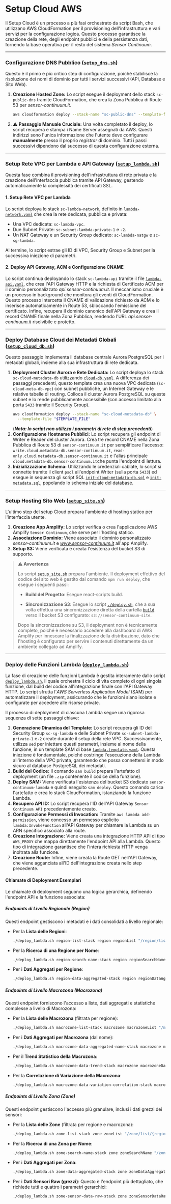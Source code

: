 # Setup Cloud AWS

Il Setup Cloud è un processo a più fasi orchestrato da script Bash, che utilizzano AWS CloudFormation per il provisioning dell'infrastruttura e vari servizi per la configurazione logica. Questo processo garantisce la creazione della rete, degli endpoint pubblici e della persistenza dati, fornendo la base operativa per il resto del sistema *Sensor Continuum*.

-----

### Configurazione DNS Pubblico ([`setup_dns.sh`](../../deploy/scripts/setup_dns.sh))

Questo è il primo e più critico step di configurazione, poiché stabilisce la risoluzione dei nomi di dominio per tutti i servizi successivi (API, Database e Sito Web).

1.  **Creazione Hosted Zone:** Lo script esegue il deployment dello stack `sc-public-dns` tramite CloudFormation, che crea la Zona Pubblica di Route 53 per *sensor-continuum.it*.
    ```bash
    aws cloudformation deploy --stack-name "sc-public-dns" --template-file "../cloudformation/public-dns.yaml"
    ```
2.  ⚠️ **Passaggio Manuale Cruciale:** Una volta completato il deploy, lo script recupera e stampa i Name Server assegnati da AWS. Questi indirizzi sono l'unica informazione che l'utente deve configurare **manualmente** presso il proprio *registrar* di dominio. Tutti i passi successivi dipendono dal successo di questa configurazione esterna.

-----

### Setup Rete VPC per Lambda e API Gateway ([`setup_lambda.sh`](../../deploy/scripts/setup_lambda.sh))

Questa fase combina il provisioning dell'infrastruttura di rete privata e la creazione dell'interfaccia pubblica tramite API Gateway, gestendo automaticamente la complessità dei certificati SSL.

#### 1\. Setup Rete VPC per Lambda

Lo script deploya lo stack `sc-lambda-network`, definito in [`lambda-network.yaml`](../../deploy/cloudformation/lambda-network.yaml) che crea la rete dedicata, pubblica e privata:

* Una VPC dedicata: `sc-lambda-vpc`.
* Due Subnet Private: `sc-subnet-lambda-private-1` e `-2`.
* Un NAT Gateway e un Security Group dedicato: `sc-lambda-natgw` e `sc-sg-lambda`.

Al termine, lo script estrae gli ID di VPC, Security Group e Subnet per la successiva iniezione di parametri.

#### 2\. Deploy API Gateway, ACM e Configurazione CNAME

Lo script continua deployando lo stack `sc-lambda-api` tramite il file [`lambda-api.yaml`](../../deploy/cloudformation/lambda-api.yaml), che crea l'API Gateway HTTP e la richiesta di Certificato ACM per il dominio personalizzato *api.sensor-continuum.it*.
Il meccanismo cruciale è un processo in background che monitora gli eventi di CloudFormation. Questo processo intercetta il CNAME di validazione richiesto da ACM e lo inserisce automaticamente in Route 53, sbloccando l'emissione del certificato.
Infine, recupera il dominio canonico dell'API Gateway e crea il record CNAME finale nella Zona Pubblica, rendendo l'URL *api.sensor-continuum.it* risolvibile e protetto.

-----

### Deploy Database Cloud dei Metadati Globali ([`setup_cloud_db.sh`](../../deploy/scripts/setup_cloud_db.sh))

Questo passaggio implementa il database centrale Aurora PostgreSQL per i metadati globali, insieme alla sua infrastruttura di rete dedicata.

1.  **Deployment Cluster Aurora e Rete Dedicata:** Lo script deploya lo stack `sc-cloud-metadata-db` utilizzando [`cloud-db.yaml`](../../deploy/cloudformation/cloud-db.yaml). A differenza dei passaggi precedenti, questo template crea una nuova VPC dedicata (`sc-cloud-meta-db-vpc`) con subnet pubbliche, un Internet Gateway e le relative tabelle di routing. Colloca il cluster Aurora PostgreSQL su queste subnet e lo rende pubblicamente accessibile (con accesso limitato alla porta `5433` tramite il Security Group).
    ```bash
    aws cloudformation deploy --stack-name "sc-cloud-metadata-db" \
      --template-file "$TEMPLATE_FILE"
    ```
    (***Nota: lo script non utilizza i parametri di rete di step precedenti***)
2.  **Configurazione Hostname Pubblici:** Lo script recupera gli endpoint di Writer e Reader del cluster Aurora. Crea tre record CNAME nella Zona Pubblica di Route 53 di `sensor-continuum.it` per semplificare l'accesso: `write.cloud.metadata-db.sensor-continuum.it`, `read-only.cloud.metadata-db.sensor-continuum.it` e l'alias principale `cloud.metadata-db.sensor-continuum.it`che punta l'endpoint di lettura.
3.  **Inizializzazione Schema:** Utilizzando le credenziali cablate, lo script si connette tramite il client `psql` all'endpoint Writer (sulla porta `5433`) ed esegue in sequenza gli script SQL [`init-cloud-metadata-db.sql`](../../configs/postgresql/init-cloud-metadata-db.sql) e [`init-metadata.sql`](../../configs/postgresql/init-metadata.sql), popolando lo schema iniziale del database.

-----

### Setup Hosting Sito Web ([`setup_site.sh`](../../deploy/scripts/setup_site.sh))

L'ultimo step del setup Cloud prepara l'ambiente di hosting statico per l'interfaccia utente.

1.  **Creazione App Amplify:** Lo script verifica o crea l'applicazione AWS Amplify `Sensor Continuum`, che serve per l'hosting statico.
2.  **Associazione Dominio:** Viene associato il dominio personalizzato *sensor-continuum.it* e *www.sensor-continuum.it* all'app Amplify.
3.  **Setup S3:** Viene verificata e creata l'esistenza del bucket S3 di supporto.

> **⚠️ Avvertenza**
>
> Lo script [`setup_site.sh`](../../deploy/scripts/setup_site.sh) prepara l'ambiente. Il deployment effettivo del codice del sito web è gestito dal comando `npm run deploy`, che esegue i seguenti passi:
>
> * **Build del Progetto**: Esegue react-scripts build.
> 
> * **Sincronizzazione S3**: Esegue lo script [`./deploy.sh`](../../site/deploy.sh), che a sua volta effettua una sincronizzazione diretta della cartella [`build`](../../site/) verso il bucket S3 configurato: `s3://sensor-continuum-site`.
> 
> Dopo la sincronizzazione su S3, il deployment non è tecnicamente completo, poiché è necessario accedere alla dashboard di AWS Amplify per innescare la finalizzazione della distribuzione, dato che l'hosting è configurato per servire i contenuti direttamente da un ambiente collegato ad Amplify.

-----

### Deploy delle Funzioni Lambda ([`deploy_lambda.sh`](../../deploy/scripts/deploy_lambda.sh))

La fase di creazione delle funzioni Lambda è gestita interamente dallo script [`deploy_lambda.sh`](../../deploy/scripts/deploy_lambda.sh), il quale orchestra il ciclo di vita completo di ogni singola funzione, dal build del codice all'integrazione finale con l'API Gateway HTTP. Lo script sfrutta l'*AWS Serverless Application Model* (SAM) per automatizzare il deployment, assicurando che le funzioni siano isolate e configurate per accedere alle risorse private.

Il processo di deployment di ciascuna Lambda segue una rigorosa sequenza di sette passaggi chiave:

1.  **Generazione Dinamica del Template:** Lo script recupera gli ID del Security Group `sc-sg-lambda` e delle Subnet Private `sc-subnet-lambda-private-1` e`-2` create durante il setup della rete VPC. Successivamente, utilizza `sed` per iniettare questi parametri, insieme al nome della funzione, in un template SAM di base [`lambda.template.yaml`](../../deploy/cloudformation/lambda.template.yaml). Questa iniezione è fondamentale, poiché costringe l'esecuzione della Lambda all'interno della VPC privata, garantendo che possa connettersi in modo sicuro al database PostgreSQL dei metadati.
2.  **Build del Codice:** Il comando `sam build` prepara l'artefatto di deployment (un file `.zip` contenente il codice della funzione).
3.  **Deploy SAM:** Viene verificata l'esistenza del bucket S3 dedicato `sensor-continuum-lambda` e quindi eseguito `sam deploy`. Questo comando carica l'artefatto e crea lo stack CloudFormation, istanziando la funzione Lambda.
4.  **Recupero API ID:** Lo script recupera l'ID dell'API Gateway `Sensor Continuum API` precedentemente creato.
5.  **Configurazione Permessi di Invocation:** Tramite `aws lambda add-permission`, viene concesso un permesso esplicito `lambda:InvokeFunction` all'API Gateway per chiamare la Lambda su un ARN specifico associato alla route.
6.  **Creazione Integrazione:** Viene creata una integrazione HTTP API di tipo `AWS_PROXY` che mappa direttamente l'endpoint API alla Lambda. Questo tipo di integrazione garantisce che l'intera richiesta HTTP venga inoltrata alla funzione.
7.  **Creazione Route:** Infine, viene creata la Route GET nell'API Gateway, che viene agganciata all'ID dell'integrazione creata nello step precedente.

#### Chiamate di Deployment Esemplari

Le chiamate di deployment seguono una logica gerarchica, definendo l'endpoint API e la funzione associata:

##### Endpoints di Livello Regionale (Region)

Questi endpoint gestiscono i metadati e i dati consolidati a livello regionale:

* Per la **Lista delle Regioni**:
  ```bash
  ./deploy_lambda.sh region-list-stack region regionList "/region/list"
  ```
* Per la **Ricerca di una Regione per Nome**:
  ```bash
  ./deploy_lambda.sh region-search-name-stack region regionSearchName "/region/search/name/{name}"
  ```
* Per i **Dati Aggregati per Regione**:
  ```bash
  ./deploy_lambda.sh region-data-aggregated-stack region regionDataAggregated "/region/data/aggregated/{region}"
  ```

##### Endpoints di Livello Macrozona (Macrozona)

Questi endpoint forniscono l'accesso a liste, dati aggregati e statistiche complesse a livello di Macrozona:

* Per la **Lista delle Macrozona** (filtrata per regione):
  ```bash
  ./deploy_lambda.sh macrozone-list-stack macrozone macrozoneList "/macrozone/list/{region}"
  ```
* Per i **Dati Aggregati per Macrozona** (dal nome):
  ```bash
  ./deploy_lambda.sh macrozone-data-aggregated-name-stack macrozone macrozoneDataAggregatedName "/macrozone/data/aggregated/{region}/{macrozone}"
  ```
* Per il **Trend Statistico della Macrozona**:
  ```bash
  ./deploy_lambda.sh macrozone-data-trend-stack macrozone macrozoneDataTrend "/macrozone/data/trend/{region}"
  ```
* Per la **Correlazione di Variazione della Macrozona**:
  ```bash
  ./deploy_lambda.sh macrozone-data-variation-correlation-stack macrozone macrozoneDataVariationCorrelation "/macrozone/data/variation/correlation/{region}"
  ```

##### Endpoints di Livello Zona (Zone)

Questi endpoint gestiscono l'accesso più granulare, inclusi i dati grezzi dei sensori:

* Per la **Lista delle Zone** (filtrata per regione e macrozona):
  ```bash
  ./deploy_lambda.sh zone-list-stack zone zoneList "/zone/list/{region}/{macrozone}"
  ```
* Per la **Ricerca di una Zona per Nome**:
  ```bash
  ./deploy_lambda.sh zone-search-name-stack zone zoneSearchName "/zone/search/name/{region}/{macrozone}/{name}"
  ```
* Per i **Dati Aggregati per Zona**:
  ```bash
  ./deploy_lambda.sh zone-data-aggregated-stack zone zoneDataAggregated "/zone/data/aggregated/{region}/{macrozone}/{zone}"
  ```
* Per i **Dati Sensori Raw (grezzi)**: Questo è l'endpoint più dettagliato, che richiede tutti e quattro i parametri gerarchici:
  ```bash
  ./deploy_lambda.sh zone-sensor-data-raw-stack zone zoneSensorDataRaw "/zone/sensor/data/raw/{region}/{macrozone}/{zone}/{sensor}"
  ```